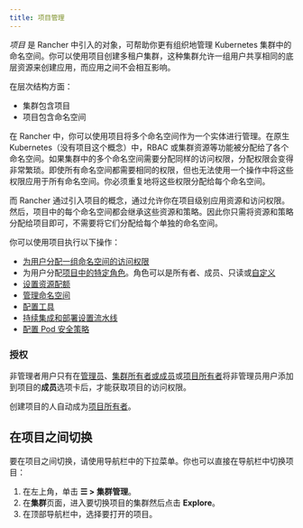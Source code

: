 ```yaml
---
title: 项目管理
---
```


<head>
  <link rel="canonical" href="https://ranchermanager.docs.rancher.com/zh/how-to-guides/advanced-user-guides/manage-projects"/>
</head>

_项目_ 是 Rancher 中引入的对象，可帮助你更有组织地管理 Kubernetes 集群中的命名空间。你可以使用项目创建多租户集群，这种集群允许一组用户共享相同的底层资源来创建应用，而应用之间不会相互影响。

在层次结构方面：

- 集群包含项目
- 项目包含命名空间

在 Rancher 中，你可以使用项目将多个命名空间作为一个实体进行管理。在原生 Kubernetes（没有项目这个概念）中，RBAC 或集群资源等功能被分配给了各个命名空间。如果集群中的多个命名空间需要分配同样的访问权限，分配权限会变得非常繁琐。即使所有命名空间都需要相同的权限，但也无法使用一个操作中将这些权限应用于所有命名空间。你必须重复地将这些权限分配给每个命名空间。

而 Rancher 通过引入项目的概念，通过允许你在项目级别应用资源和访问权限。然后，项目中的每个命名空间都会继承这些资源和策略。因此你只需将资源和策略分配给项目即可，不需要将它们分配给每个单独的命名空间。

你可以使用项目执行以下操作：

- [为用户分配一组命名空间的访问权限](../../new-user-guides/add-users-to-projects.md)
- 为用户分配[项目中的特定角色](../../new-user-guides/authentication-permissions-and-global-configuration/manage-role-based-access-control-rbac/cluster-and-project-roles.md#项目角色)。角色可以是所有者、成员、只读或[自定义](../../new-user-guides/authentication-permissions-and-global-configuration/manage-role-based-access-control-rbac/custom-roles.md)
- [设置资源配额](manage-project-resource-quotas/manage-project-resource-quotas.md)
- [管理命名空间](../../new-user-guides/manage-namespaces.md)
- [配置工具](../../../reference-guides/rancher-project-tools.md)
- [持续集成和部署设置流水线](ci-cd-pipelines.md)
- [配置 Pod 安全策略](manage-pod-security-policies.md)

### 授权

非管理者用户只有在[管理员](../../new-user-guides/authentication-permissions-and-global-configuration/manage-role-based-access-control-rbac/global-permissions.md)、[集群所有者或成员](../../new-user-guides/authentication-permissions-and-global-configuration/manage-role-based-access-control-rbac/cluster-and-project-roles.md#集群角色)或[项目所有者](../../new-user-guides/authentication-permissions-and-global-configuration/manage-role-based-access-control-rbac/cluster-and-project-roles.md#项目角色)将非管理员用户添加到项目的**成员**选项卡后，才能获取项目的访问权限。

创建项目的人自动成为[项目所有者](../../new-user-guides/authentication-permissions-and-global-configuration/manage-role-based-access-control-rbac/cluster-and-project-roles.md#项目角色)。

## 在项目之间切换

要在项目之间切换，请使用导航栏中的下拉菜单。你也可以直接在导航栏中切换项目：

1. 在左上角，单击 **☰ > 集群管理**。
1. 在**集群**页面，进入要切换项目的集群然后点击 **Explore**。
1. 在顶部导航栏中，选择要打开的项目。
